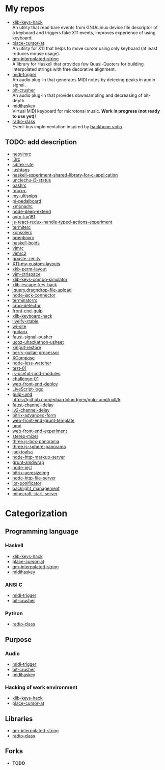 # My repos

- [xlib-keys-hack](https://github.com/unclechu/xlib-keys-hack)  
  An utility that read bare events from GNU/Linux device file descriptor of
  a keyboard and triggers fake X11 events, improves experience of using keyboard.
- [place-cursor-at](https://github.com/unclechu/place-cursor-at)  
  An utility for X11 that helps to move cursor using only keyboard
  (at least reduces mouse usage).
- [qm-interpolated-string](https://github.com/unclechu/haskell-qm-interpolated-string)  
  A library for Haskell that provides few Quasi-Quoters for building
  interpolated strings with free decorative alignment.
- [midi-trigger](https://github.com/metachronica/audio-dsp-midi-trigger)  
  An audio plug-in that generates MIDI notes by detecing peaks in audio signal.
- [bit-crusher](https://github.com/unclechu/lv2-ladspa-bit-crusher)  
  An audio plug-in that provides downsampling and decreasing of bit-depth.
- [midihaskey](https://github.com/metachronica/audio-midihaskey)  
  Virtual MIDI keyboard for microtonal music.
  **Work in progress (not ready to use yet)!**
- [radio-class](https://github.com/unclechu/py-radio-class)  
  Event-bus implementation inspired by
  [backbone.radio](https://github.com/marionettejs/backbone.radio).

## **TODO**: add description
- [neovimrc](https://github.com/unclechu/neovimrc)
- [i3rc](https://github.com/unclechu/i3rc)
- [sibtek-site](https://github.com/unclechu/sibtek-site)
- [lushtags](https://github.com/unclechu/lushtags)
- [haskell-experiment-shared-library-for-c-application](https://github.com/unclechu/haskell-experiment-shared-library-for-c-application)
- [unclechu-i3-status](https://github.com/unclechu/unclechu-i3-status)
- [bashrc](https://github.com/unclechu/bashrc)
- [tmuxrc](https://github.com/unclechu/tmuxrc)
- [my-ultisnips](https://github.com/unclechu/my-ultisnips)
- [pi-pedalboard](https://github.com/unclechu/pi-pedalboard)
- [xmonadrc](https://github.com/unclechu/xmonadrc)
- [node-deep-extend](https://github.com/unclechu/node-deep-extend)
- [avto-lux161](https://github.com/unclechu/avto-lux161)
- [js-react-redux-handle-typed-actions-experiment](https://github.com/unclechu/js-react-redux-handle-typed-actions-experiment)
- [termiterc](https://github.com/unclechu/termiterc)
- [konsolerc](https://github.com/unclechu/konsolerc)
- [openboxrc](https://github.com/unclechu/openboxrc)
- [haskell-boids](https://github.com/unclechu/haskell-boids)
- [vimrc](https://github.com/unclechu/vimrc)
- [vimrc2](https://github.com/unclechu/vimrc2)
- [gpaste-zenity](https://github.com/unclechu/gpaste-zenity)
- [X11-my-custom-layouts](https://github.com/unclechu/X11-my-custom-layouts)
- [xkb-perm-layout](https://github.com/unclechu/xkb-perm-layout)
- [vim-ctrlspace](https://github.com/unclechu/vim-ctrlspace)
- [xlib-keys-combo-simulator](https://github.com/unclechu/xlib-keys-combo-simulator)
- [xlib-escape-key-hack](https://github.com/unclechu/xlib-escape-key-hack)
- [jquery.dragndrop-file-upload](https://github.com/unclechu/jquery.dragndrop-file-upload)
- [node-jack-connector](https://github.com/unclechu/node-jack-connector)
- [terminatorrc](https://github.com/unclechu/terminatorrc)
- [crop-detector](https://github.com/unclechu/crop-detector)
- [front-end-gulp](https://github.com/unclechu/front-end-gulp)
- [xlib-keyboard-hack](https://github.com/unclechu/xlib-keyboard-hack)
- [liveify-stable](https://github.com/unclechu/liveify-stable)
- [wi-site](https://github.com/unclechu/wi-site)
- [guitarix](https://github.com/unclechu/guitarix)
- [faust-signal-pusher](https://github.com/unclechu/faust-signal-pusher)
- [ucoz-uhackathon-usheet](https://github.com/unclechu/ucoz-uhackathon-usheet)
- [xinput-restore](https://github.com/unclechu/xinput-restore)
- [berry-guitar-processor](https://github.com/unclechu/metachronica-berry-guitar-processor)
- [XCompose](https://github.com/unclechu/XCompose)
- [node-less-watcher](https://github.com/unclechu/node-less-watcher)
- [test-01](https://github.com/unclechu/test-01)
- [js-useful-umd-modules](https://github.com/unclechu/js-useful-umd-modules)
- [challenge-01](https://github.com/unclechu/challenge-01)
- [web-front-end-deploy](https://github.com/unclechu/web-front-end-deploy)
- [LiveScript-logo](https://github.com/unclechu/LiveScript-logo)
- [gulp-umd](https://github.com/unclechu/gulp-umd)  
  https://github.com/eduardolundgren/gulp-umd/pull/5
- [faust-channel-delay](https://github.com/unclechu/faust-channel-delay)
- [lv2-channel-delay](https://github.com/unclechu/lv2-channel-delay)
- [bitrix-advanced-form](https://github.com/unclechu/bitrix-advanced-form)
- [web-front-end-grunt-template](https://github.com/unclechu/web-front-end-grunt-template)
- [umd](https://github.com/unclechu/umd)
- [web-front-end-experiment](https://github.com/unclechu/web-front-end-experiment)
- [stereo-mixer](https://github.com/unclechu/lv2-stereo-mixer)
- [three.js-box-panorama](https://github.com/unclechu/three.js-box-panorama)
- [three.js-sphere-panorama](https://github.com/unclechu/three.js-sphere-panorama)
- [jacktoalsa](https://github.com/unclechu/jacktoalsa)
- [node-http-markup-server](https://github.com/unclechu/node-http-markup-server)
- [grunt-amdwrap](https://github.com/unclechu/grunt-amdwrap)
- [node-njst](https://github.com/unclechu/node-njst)
- [bitrix-ucresizeimg](https://github.com/unclechu/bitrix-ucresizeimg)
- [node-http-file-server](https://github.com/unclechu/node-http-file-server)
- [lor-ponificator](https://github.com/unclechu/lor-ponificator)
- [backlight_management](https://github.com/unclechu/backlight_management)
- [minecraft-start-server](https://github.com/unclechu/minecraft-start-server)

# Categorization

## Programming language

### Haskell
- [xlib-keys-hack](https://github.com/unclechu/xlib-keys-hack)
- [place-cursor-at](https://github.com/unclechu/place-cursor-at)
- [qm-interpolated-string](https://github.com/unclechu/haskell-qm-interpolated-string)
- [midihaskey](https://github.com/metachronica/audio-midihaskey)

### ANSI C
- [midi-trigger](https://github.com/metachronica/audio-dsp-midi-trigger)
- [bit-crusher](https://github.com/unclechu/lv2-ladspa-bit-crusher)

### Python
- [radio-class](https://github.com/unclechu/py-radio-class)

## Purpose

### Audio
- [midi-trigger](https://github.com/metachronica/audio-dsp-midi-trigger)
- [bit-crusher](https://github.com/unclechu/lv2-ladspa-bit-crusher)
- [midihaskey](https://github.com/metachronica/audio-midihaskey)

### Hacking of work environment
- [xlib-keys-hack](https://github.com/unclechu/xlib-keys-hack)
- [place-cursor-at](https://github.com/unclechu/place-cursor-at)

## Libraries
- [qm-interpolated-string](https://github.com/unclechu/haskell-qm-interpolated-string)
- [radio-class](https://github.com/unclechu/py-radio-class)

## Forks
- **TODO**
